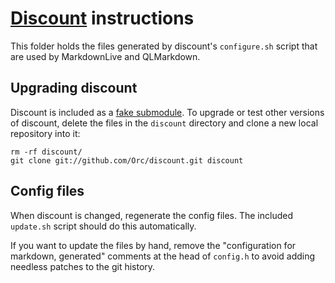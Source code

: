 # [Discount][] instructions #

This folder holds the files generated by discount's `configure.sh` script that are used by MarkdownLive and QLMarkdown.

## Upgrading discount ##

Discount is included as a [fake submodule][]. To upgrade or test other versions of discount, delete the files in the `discount` directory and clone a new local repository into it:

	rm -rf discount/
	git clone git://github.com/Orc/discount.git discount

## Config files ##

When discount is changed, regenerate the config files. The included `update.sh` script should do this automatically.

If you want to update the files by hand, remove the "configuration for markdown, generated" comments at the head of `config.h` to avoid adding needless patches to the git history.

[discount]:https://github.com/Orc/discount
[fake submodule]:http://debuggable.com/posts/git-fake-submodules:4b563ee4-f3cc-4061-967e-0e48cbdd56cb
